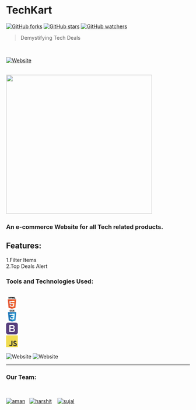 # TechKart
[![GitHub forks](https://img.shields.io/github/forks/me-harshit/techkart?style=social&label=Fork&maxAge=2592000)](https://github.com/me-harshit/techkart)
[![GitHub stars](https://img.shields.io/github/stars/me-harshit/techkart?style=social&label=Star&maxAge=2592000)](https://github.com/me-harshit/techkart)
[![GitHub watchers](https://img.shields.io/github/watchers/me-harshit/techkart?style=social&label=Watch&maxAge=2592000)](https://github.com/me-harshit/techkart)
> Demystifying Tech Deals
<br />


[<img alt="Website" width="130px" height="24opx" src="https://img.shields.io/website?down_color=red&down_message=offline&label=techkart&logo=netlify&up_color=blue&up_message=Live&url=https%3A%2F%2Ftechkart.netlify.app%2F">][live]

<br/>
<img height="380px" width="400px" src="https://me-harshit.netlify.app/techkartP.jpg" />
<br />


### An e-commerce Website for all Tech related products.

## Features:
1.Filter Items <br />
2.Top Deals Alert


### Tools and Technologies Used:

<p align="left">
<code>
<img height="32" width="32" src="https://raw.githubusercontent.com/github/explore/80688e429a7d4ef2fca1e82350fe8e3517d3494d/topics/html/html.png" />
<img height="32" width="32" src="https://raw.githubusercontent.com/github/explore/80688e429a7d4ef2fca1e82350fe8e3517d3494d/topics/css/css.png" />
<img height="32" width="32" src="https://raw.githubusercontent.com/github/explore/80688e429a7d4ef2fca1e82350fe8e3517d3494d/topics/bootstrap/bootstrap.png" />
<img height="32" width="32" src="https://raw.githubusercontent.com/github/explore/80688e429a7d4ef2fca1e82350fe8e3517d3494d/topics/javascript/javascript.png" />
</code>
</p>


<img alt="Website" width="180px" height="38px" src="https://camo.githubusercontent.com/85c2c434ad9847385c56dc2e2d54eabb1fb6f79d/687474703a2f2f466f7254686542616467652e636f6d2f696d616765732f6261646765732f6275696c742d776974682d6c6f76652e737667">      <img alt="Website" width="180px" height="38px" src="https://camo.githubusercontent.com/4d50177f3b0c044c99ffce53046b4c126b906593/687474703a2f2f466f7254686542616467652e636f6d2f696d616765732f6261646765732f6275696c742d62792d646576656c6f706572732e737667">
<hr/>

### Our Team:
<br>

[<img  alt="aman" src="https://avatars1.githubusercontent.com/u/56161073?s=60&v=4">](https://github.com/AMAN123956)
&nbsp;&nbsp;[<img  width="60px" alt="harshit" src="https://media-exp1.licdn.com/dms/image/C5603AQENAaCvpOwx9Q/profile-displayphoto-shrink_200_200/0?e=1603929600&v=beta&t=_K37EaR-pCDGfOXbicLiA8gzytaLaYhcHT2-d_WfmDY">](https://github.com/me-harshit) &nbsp;&nbsp;
[<img  width="60px" alt="sujal" src="https://media-exp1.licdn.com/dms/image/C5603AQFzoN42TOqEUQ/profile-displayphoto-shrink_400_400/0?e=1602115200&v=beta&t=Mkl0tJyY94P7_PsD3SAxsFQxPuFZiyKXkX03vsDW9Y8">](https://github.com/heysujal)



[live]: https://techkart.netlify.app/

